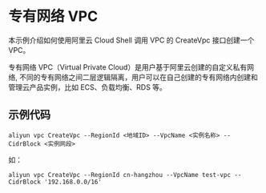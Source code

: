 # 专有网络 VPC

本示例介绍如何使用阿里云 Cloud Shell 调用 VPC 的 CreateVpc 接口创建一个 VPC。

专有网络 VPC（Virtual Private Cloud）是用户基于阿里云创建的自定义私有网络, 不同的专有网络之间二层逻辑隔离，用户可以在自己创建的专有网络内创建和管理云产品实例，比如 ECS、负载均衡、RDS 等。

## 示例代码

```
aliyun vpc CreateVpc --RegionId <地域ID> --VpcName <实例名称> --CidrBlock <实例网段>
```
如：
```
aliyun vpc CreateVpc --RegionId cn-hangzhou --VpcName test-vpc --CidrBlock '192.168.0.0/16'
```
